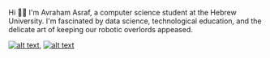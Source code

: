 Hi 👋👋 I'm Avraham Asraf, a computer science student at the Hebrew University. I'm fascinated by data science, technological education, and the delicate art of keeping our robotic overlords appeased.


[![alt text][image]][hyperlink], [![alt text][imageT]][hyperlinkT]

[hyperlink]: https://www.facebook.com/profile.php?id=100007385987790
[image]:https://user-images.githubusercontent.com/59847752/201493763-c6ce30dc-f4d8-41ee-97bd-030dfa206037.jpg





[hyperlinkT]: https://twitter.com/avizmzm1
[imageT]: https://user-images.githubusercontent.com/59847752/201493978-5aa23172-0eb4-43bc-9531-c12d65130755.jpg

